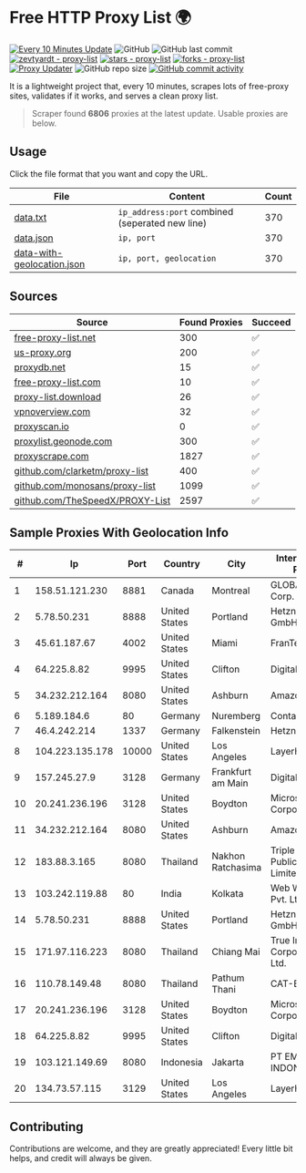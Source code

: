 
# Free HTTP Proxy List 🌍

[![Every 10 Minutes Update](https://github.com/mertguvencli/http-proxy-list/actions/workflows/main.yml/badge.svg?branch=main)](https://github.com/mertguvencli/http-proxy-list/actions/workflows/main.yml)
![GitHub](https://img.shields.io/github/license/mertguvencli/http-proxy-list)
![GitHub last commit](https://img.shields.io/github/last-commit/mertguvencli/http-proxy-list)
[![zevtyardt - proxy-list](https://img.shields.io/static/v1?label=zevtyardt&message=proxy-list&color=blue&logo=github)](https://github.com/zevtyardt/proxy-list "Go to GitHub repo")
[![stars - proxy-list](https://img.shields.io/github/stars/zevtyardt/proxy-list?style=social)](https://github.com/zevtyardt/proxy-list)
[![forks - proxy-list](https://img.shields.io/github/forks/zevtyardt/proxy-list?style=social)](https://github.com/zevtyardt/proxy-list)
[![Proxy Updater](https://github.com/zevtyardt/proxy-list/workflows/Proxy%20Updater/badge.svg)](https://github.com/zevtyardt/proxy-list/actions?query=workflow:"Proxy+Updater")
![GitHub repo size](https://img.shields.io/github/repo-size/zevtyardt/proxy-list)
[![GitHub commit activity](https://img.shields.io/github/commit-activity/m/zevtyardt/proxy-list?logo=commits)](https://github.com/zevtyardt/proxy-list/commits/main)

It is a lightweight project that, every 10 minutes, scrapes lots of free-proxy sites, validates if it works, and serves a clean proxy list.

> Scraper found **6806** proxies at the latest update. Usable proxies are below.

## Usage

Click the file format that you want and copy the URL.

|File|Content|Count|
|----|-------|-----|
|[data.txt](https://raw.githubusercontent.com/mertguvencli/http-proxy-list/main/proxy-list/data.txt)|`ip_address:port` combined (seperated new line)|370|
|[data.json](https://raw.githubusercontent.com/mertguvencli/http-proxy-list/main/proxy-list/data.json)|`ip, port`|370|
|[data-with-geolocation.json](https://raw.githubusercontent.com/mertguvencli/http-proxy-list/main/proxy-list/data-with-geolocation.json)|`ip, port, geolocation`|370|

## Sources

|Source|Found Proxies|Succeed|
|------|-------------|-------|
|[free-proxy-list.net](https://free-proxy-list.net)|300|✅|
|[us-proxy.org](https://www.us-proxy.org)|200|✅|
|[proxydb.net](http://proxydb.net)|15|✅|
|[free-proxy-list.com](https://free-proxy-list.com/?page=&port=&type%5B%5D=http&type%5B%5D=https&up_time=0&search=Search)|10|✅|
|[proxy-list.download](https://www.proxy-list.download/HTTP)|26|✅|
|[vpnoverview.com](https://vpnoverview.com/privacy/anonymous-browsing/free-proxy-servers)|32|✅|
|[proxyscan.io](https://www.proxyscan.io)|0|✅|
|[proxylist.geonode.com](https://proxylist.geonode.com/api/proxy-list?limit=300&page=1&sort_by=lastChecked&sort_type=desc&protocols=http,https)|300|✅|
|[proxyscrape.com](https://api.proxyscrape.com/v2/?request=displayproxies&protocol=http&timeout=10000&country=all&ssl=all&anonymity=all)|1827|✅|
|[github.com/clarketm/proxy-list](https://raw.githubusercontent.com/clarketm/proxy-list/master/proxy-list-raw.txt)|400|✅|
|[github.com/monosans/proxy-list](https://raw.githubusercontent.com/monosans/proxy-list/main/proxies/http.txt)|1099|✅|
|[github.com/TheSpeedX/PROXY-List](https://raw.githubusercontent.com/TheSpeedX/PROXY-List/master/http.txt)|2597|✅|


## Sample Proxies With Geolocation Info

|#|Ip|Port|Country|City|Internet Service Provider|
|-|--|----|-------|----|-------------------------|
|1|158.51.121.230|8881|Canada|Montreal|GLOBALTELEHOST Corp.|
|2|5.78.50.231|8888|United States|Portland|Hetzner Online GmbH|
|3|45.61.187.67|4002|United States|Miami|FranTech Solutions|
|4|64.225.8.82|9995|United States|Clifton|DigitalOcean, LLC|
|5|34.232.212.164|8080|United States|Ashburn|Amazon.com, Inc.|
|6|5.189.184.6|80|Germany|Nuremberg|Contabo GmbH|
|7|46.4.242.214|1337|Germany|Falkenstein|Hetzner|
|8|104.223.135.178|10000|United States|Los Angeles|LayerHost|
|9|157.245.27.9|3128|Germany|Frankfurt am Main|DigitalOcean, LLC|
|10|20.241.236.196|3128|United States|Boydton|Microsoft Corporation|
|11|34.232.212.164|8080|United States|Ashburn|Amazon.com, Inc.|
|12|183.88.3.165|8080|Thailand|Nakhon Ratchasima|Triple T Broadband Public Company Limited|
|13|103.242.119.88|80|India|Kolkata|Web Werks India Pvt. Ltd.|
|14|5.78.50.231|8888|United States|Portland|Hetzner Online GmbH|
|15|171.97.116.223|8080|Thailand|Chiang Mai|True Internet Corporation CO. Ltd.|
|16|110.78.149.48|8080|Thailand|Pathum Thani|CAT-BB|
|17|20.241.236.196|3128|United States|Boydton|Microsoft Corporation|
|18|64.225.8.82|9995|United States|Clifton|DigitalOcean, LLC|
|19|103.121.149.69|8080|Indonesia|Jakarta|PT EMERIO INDONESIA|
|20|134.73.57.115|3129|United States|Los Angeles|LayerHost|



## Contributing

Contributions are welcome, and they are greatly appreciated! Every
little bit helps, and credit will always be given.


